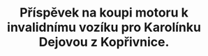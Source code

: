 ---
id: 1e2ed954-951d-4284-a004-4fffa11423c2
title: Příspěvek na koupi motoru k invalidnímu vozíku pro Karolínku Dejovou z Kopřivnice.
price: 40000
year: 2016
description: Přispěvek na invalidní vozík
kouskovani: true
locationName: undefined
position:
  lng: 18.1506251682809
  lat: 49.59994230295908
---